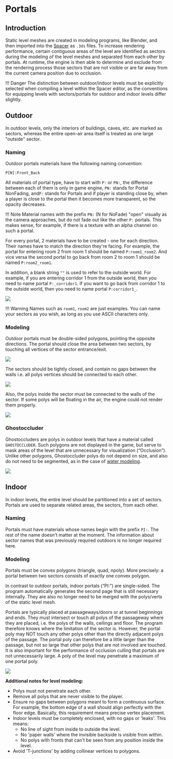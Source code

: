 # Portals

## Introduction

Static level meshes are created in modeling programs, like Blender, and then imported into the [Spacer](../worlds/spacer.md) as `.3ds` files. To increase rendering performance, certain contiguous areas of the level are identified as sectors during the modeling of the level meshes and separated from each other by portals. At runtime, the engine is then able to determine and exclude from the rendering process those sectors that are not visible or are far away from the current camera position due to occlusion.

!!! Danger
    The distinction between outdoor/indoor levels must be explicitly selected when compiling a level within the Spacer editor, as the conventions for equipping levels with sectors/portals for outdoor and indoor levels differ slightly.

## Outdoor
In outdoor levels, only the interiors of buildings, caves, etc. are marked as sectors, whereas the entire open-air area itself is treated as one large "outside" sector. 

### Naming

Outdoor portals materials have the following naming convention: 
```
P[N]:Front_Back
```

All materials of portal type, have to start with `P:` or `PN:`, the difference between each of them is only in game engine, `PN:` stands for Portal NonFading, and`P:` stands for Portals and if player is standing close by, when a player is close to the portal then it becomes more transparent, so the opacity decreases.

!!! Note
    Material names with the prefix `PN:` (N for NoFade) "open" visually as the camera approaches, but do not fade out like the other `P:` portals. This makes sense, for example, if there is a texture with an alpha channel on such a portal.

For every portal, 2 materials have to be created - one for each direction. Their names have to match the direction they're facing. For example, the portal for entering room 2 from room 1 should be named `P:room1_room2`. And vice versa the second portal to go back from room 2 to room 1 should be named `P:room2_room1`.

In addition, a blank string `""` is used to refer to the outside world. For example, if you are entering corridor 1 from the outside world, then you need to name portal `P:_corridor1`. If you want to go back from corridor 1 to the outside world, then you need to name portal `P:corridor1_`.


![](../../assets/images/portals/outdoor_naming.png)


!!! Warning
    Names such as `room1`, `room2` are just examples. You can name your sectors as you wish, as long as you use ASCII characters only.

### Modeling
Outdoor portals must be double-sided polygons, pointing the opposite directions. The portal should close the area between two sectors, by touching all vertices of the sector entrance/exit. 

![](../../assets/images/portals/outdoor_modeling1.png)

The sectors should be tightly closed, and contain no gaps between the walls i.e. all polys vertices should be connected to each other.

![](../../assets/images/portals/outdoor_modeling2.png)   

Also, the polys inside the sector must be connected to the walls of the sector. If some polys will be floating in the air, the engine could not render them properly.

![](../../assets/images/portals/outdoor_modeling3.JPG)


### Ghostoccluder

Ghostoccluders are polys in outdoor levels that have a material called `GHOSTOCCLUDER`. Such polygons are not displayed in the game, but serve to mask areas of the level that are unnecessary for visualization (“Occlusion”). Unlike other polygons, Ghostoccluder polys do not depend on size, and also do not need to be segmented, as in the case of [water modeling](water.md#segmentation). 

![](../../assets/images/portals/ghostoccluder.png)

## Indoor
In indoor levels, the entire level should be partitioned into a set of sectors. Portals are used to separate related areas, the sectors, from each other. 

### Naming
Portals must have materials whose names begin with the prefix `PI:`. The rest of the name doesn't matter at the moment. The information about sector names that was previously required outdoors is no longer required here.

### Modeling
Portals must be convex polygons (triangle, quad, npoly). More precisely: a portal between two sectors consists of exactly one convex polygon. 

In contrast to outdoor portals, indoor portals (“PI:”) are single-sided. The program automatically generates the second page that is still necessary internally. They are also no longer need to be merged with the polys/verts of the static level mesh. 

Portals are typically placed at passageways/doors or at tunnel beginnings and ends. They must intersect or touch all polys of the passageway where they are placed, i.e. the polys of the walls, ceilings and floor. The program therefore knows where the limitation of the sector is. However, the portal poly may NOT touch any other polys other than the directly adjacent polys of the passage. The portal poly can therefore be a little larger than the passage, but not so large that other polys that are not involved are touched. It is also important for the performance of occlusion culling that portals are not unnecessarily large. A poly of the level may penetrate a maximum of one portal poly.

![](../../assets/images/portals/indoor_modeling1.png)

**Additional notes for level modeling:**

- Polys must not penetrate each other.
- Remove all polys that are never visible to the player.
- Ensure no gaps between polygons meant to form a continuous surface. For example, the bottom edge of a wall should align perfectly with the floor edge. Basically, this requirement means precise vertex placement. 
- Indoor levels must be completely enclosed, with no gaps or 'leaks'. This means:
    - No line of sight from inside to outside the level.
    - No 'paper walls' where the invisible backside is visible from within.
    - No polys with fronts that can't be seen from any position inside the level.
- Avoid 'T-junctions' by adding collinear vertices to polygons.



[^1]: Inspired by the article about portals from [Gothic Editing Wiki](https://wiki.worldofgothic.de/doku.php?id=zengin:portale)
[^2]: Special thanks to Anrez_ for help with images and naming conventions explanation.